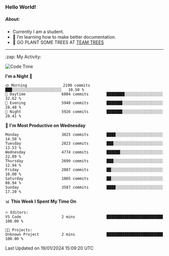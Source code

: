 ### Hello World!

##### About:
- Currently I am a student.
- 🌱 I’m learning how to make better documentation.
- 🌱 GO PLANT SOME TREES AT [TEAM TREES](https://teamtrees.org/)

---
  <summary>:zap: My Activity:</summary>
  
<!--START_SECTION:waka-->
![Code Time](http://img.shields.io/badge/Code%20Time-1%2C268%20hrs%2028%20mins-blue)

**I'm a Night 🦉** 

```text
🌞 Morning                2190 commits        ███░░░░░░░░░░░░░░░░░░░░░░   10.50 % 
🌆 Daytime                6804 commits        ████████░░░░░░░░░░░░░░░░░   32.62 % 
🌃 Evening                5940 commits        ███████░░░░░░░░░░░░░░░░░░   28.48 % 
🌙 Night                  5926 commits        ███████░░░░░░░░░░░░░░░░░░   28.41 % 
```
📅 **I'm Most Productive on Wednesday** 

```text
Monday                   3025 commits        ████░░░░░░░░░░░░░░░░░░░░░   14.50 % 
Tuesday                  2823 commits        ███░░░░░░░░░░░░░░░░░░░░░░   13.53 % 
Wednesday                4774 commits        ██████░░░░░░░░░░░░░░░░░░░   22.89 % 
Thursday                 2699 commits        ███░░░░░░░░░░░░░░░░░░░░░░   12.94 % 
Friday                   2087 commits        ██░░░░░░░░░░░░░░░░░░░░░░░   10.00 % 
Saturday                 1865 commits        ██░░░░░░░░░░░░░░░░░░░░░░░   08.94 % 
Sunday                   3587 commits        ████░░░░░░░░░░░░░░░░░░░░░   17.20 % 
```


📊 **This Week I Spent My Time On** 

```text
🔥 Editors: 
VS Code                  2 mins              █████████████████████████   100.00 % 

🐱‍💻 Projects: 
Unknown Project          2 mins              █████████████████████████   100.00 % 
```


 Last Updated on 19/01/2024 15:09:20 UTC
<!--END_SECTION:waka-->
